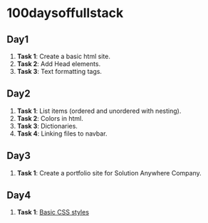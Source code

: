 # 100daysoffullstack


## Day1

1. **Task 1**: Create a basic html site.
2. **Task 2**: Add Head elements.
3. **Task 3**: Text formatting tags.

## Day2

1. **Task 1**: List items (ordered and unordered with nesting).
2. **Task 2**: Colors in html.
3. **Task 3**: Dictionaries.
4. **Task 4**: Linking files to navbar.

## Day3

1. **Task 1**: Create a portfolio site for Solution Anywhere Company.

## Day4

1. **Task 1**: [Basic CSS styles](https://friendly-knuth-f5856d.netlify.com)

